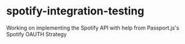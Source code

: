 # spotify-integration-testing
Working on implementing the Spotify API with help from Passport.js's Spotify OAUTH Strategy
